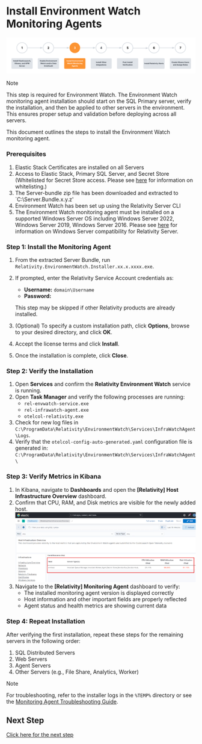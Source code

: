 # Install Environment Watch Monitoring Agents

![Setup Stage](../resources/stage_environmentwatch.png)

> [!NOTE]
> This step is required for Environment Watch.
>The Environment Watch monitoring agent installation should start on the SQL Primary server, verify the installation, and then be applied to other servers in the environment. This ensures proper setup and validation before deploying across all servers.

This document outlines the steps to install the Environment Watch monitoring agent.

### Prerequisites

1. Elastic Stack Certificates are installed on all Servers
2. Access to Elastic Stack, Primary SQL Server, and Secret Store (Whitelisted for     Secret Store access. Please see [here](https://help.relativity.com/Server2024/Content/System_Guides/Secret_Store/Secret_Store.htm#Configuringclients) for information on whitelisting.)
3. The Server-bundle zip file has been downloaded and extracted to `C:\Server.Bundle.x.y.z'
4. Environment Watch has been set up using the Relativity Server CLI 
5. The Environment Watch monitoring agent must be installed on a supported Windows Server OS including Windows Server 2022, Windows Server 2019, Windows Server 2016. Please see [here](https://help.relativity.com/Server2024/Content/Installing_and_Upgrading/System_requirements/Compatibility_matrix.htm#Relativitysystemrequirementsmatrix) for information on Windows Server compatibility for Relativity Server.


### Step 1: Install the Monitoring Agent

1.  From the extracted Server Bundle, run `Relativity.EnvironmentWatch.Installer.xx.x.xxxx.exe`.
2.  If prompted, enter the Relativity Service Account credentials as:
    - **Username:** `domain\Username`
    - **Password:** <password>
    
    This step may be skipped if other Relativity products are already installed.
3.  (Optional) To specify a custom installation path, click **Options**, browse to your desired directory, and click **OK**.
4.  Accept the license terms and click **Install**.
5.  Once the installation is complete, click **Close**.

### Step 2: Verify the Installation

1.  Open **Services** and confirm the **Relativity Environment Watch** service is running.
2.  Open **Task Manager** and verify the following processes are running:
    *   `rel-envwatch-service.exe`
    *   `rel-infrawatch-agent.exe`
    *   `otelcol-relativity.exe`
3.  Check for new log files in `C:\ProgramData\Relativity\EnvironmentWatch\Services\InfraWatchAgent\Logs`.
4.  Verify that the `otelcol-config-auto-generated.yaml` configuration file is generated in:
    `C:\ProgramData\Relativity\EnvironmentWatch\Services\InfraWatchAgent\`

### Step 3: Verify Metrics in Kibana

1.  In Kibana, navigate to **Dashboards** and open the **[Relativity] Host Infrastructure Overview** dashboard.
2.  Confirm that CPU, RAM, and Disk metrics are visible for the newly added host.
    ![Host metrics visible in Kibana](../resources/Installer_hostmetric.png)
3.  Navigate to the **[Relativity] Monitoring Agent** dashboard to verify:
    - The installed monitoring agent version is displayed correctly
    - Host information and other important fields are properly reflected
    - Agent status and health metrics are showing current data

### Step 4: Repeat Installation

After verifying the first installation, repeat these steps for the remaining servers in the following order:
1.  SQL Distributed Servers
2.  Web Servers
3.  Agent Servers
4.  Other Servers (e.g., File Share, Analytics, Worker)

> [!NOTE]
> For troubleshooting, refer to the installer logs in the `%TEMP%` directory or see the [Monitoring Agent Troubleshooting Guide](troubleshooting/monitoring-agent-and-otel-collector.md).

## Next Step
[Click here for the next step](environment_watch_install_other_integrations.md)